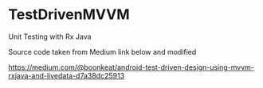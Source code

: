 # TestDrivenMVVM
Unit Testing with Rx Java

Source code taken from Medium link below and modified

https://medium.com/@boonkeat/android-test-driven-design-using-mvvm-rxjava-and-livedata-d7a38dc25913